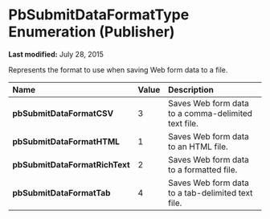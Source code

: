 
# PbSubmitDataFormatType Enumeration (Publisher)

 **Last modified:** July 28, 2015

Represents the format to use when saving Web form data to a file. 


|**Name**|**Value**|**Description**|
|:-----|:-----|:-----|
| **pbSubmitDataFormatCSV**|3|Saves Web form data to a comma-delimited text file.|
| **pbSubmitDataFormatHTML**|1|Saves Web form data to an HTML file.|
| **pbSubmitDataFormatRichText**|2|Saves Web form data to a formatted file.|
| **pbSubmitDataFormatTab**|4|Saves Web form data to a tab-delimited text file.|

